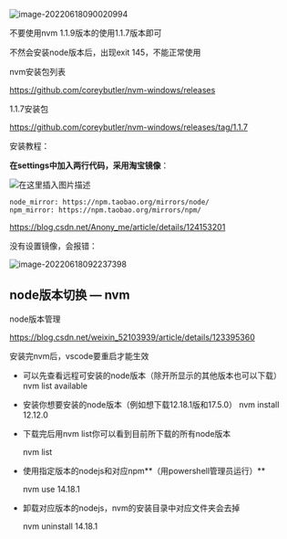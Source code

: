![image-20220618090020994](C:\Users\ASUS\AppData\Roaming\Typora\typora-user-images\image-20220618090020994.png)

不要使用nvm 1.1.9版本的使用1.1.7版本即可

不然会安装node版本后，出现exit 145，不能正常使用

nvm安装包列表

https://github.com/coreybutler/nvm-windows/releases

1.1.7安装包

https://github.com/coreybutler/nvm-windows/releases/tag/1.1.7

安装教程：

**在settings中加入两行代码，采用淘宝镜像**：

![在这里插入图片描述](https://img-blog.csdnimg.cn/82c6e4f2a4b14bac9da3f162ee7173bc.png?x-oss-process=image/watermark,type_d3F5LXplbmhlaQ,shadow_50,text_Q1NETiBAWeWktCE=,size_20,color_FFFFFF,t_70,g_se,x_16)

```
node_mirror: https://npm.taobao.org/mirrors/node/
npm_mirror: https://npm.taobao.org/mirrors/npm/
```

https://blog.csdn.net/Anony_me/article/details/124153201

没有设置镜像，会报错：

![image-20220618092237398](C:\Users\ASUS\AppData\Roaming\Typora\typora-user-images\image-20220618092237398.png)

## node版本切换 — nvm

node版本管理

https://blog.csdn.net/weixin_52103939/article/details/123395360

安装完nvm后，vscode要重启才能生效

+ 可以先查看远程可安装的node版本（除开所显示的其他版本也可以下载）
  nvm list available

+ 安装你想要安装的node版本（例如想下载12.18.1版和17.5.0）
  nvm install 12.12.0

+ 下载完后用nvm list你可以看到目前所下载的所有node版本

  nvm list

+ 使用指定版本的nodejs和对应npm**（用powershell管理员运行）**

  nvm use 14.18.1

+ 卸载对应版本的nodejs，nvm的安装目录中对应文件夹会去掉

  nvm uninstall 14.18.1